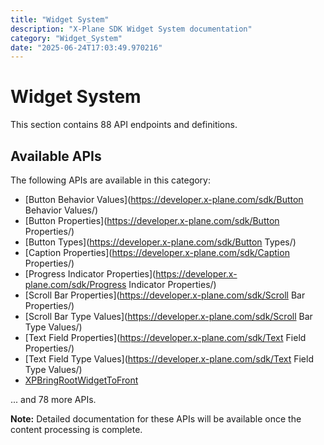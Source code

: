 ```yaml
---
title: "Widget System"
description: "X-Plane SDK Widget System documentation"
category: "Widget_System"
date: "2025-06-24T17:03:49.970216"
---
```


# Widget System

This section contains 88 API endpoints and definitions.

## Available APIs

The following APIs are available in this category:

- [Button Behavior Values](https://developer.x-plane.com/sdk/Button Behavior Values/)
- [Button Properties](https://developer.x-plane.com/sdk/Button Properties/)
- [Button Types](https://developer.x-plane.com/sdk/Button Types/)
- [Caption Properties](https://developer.x-plane.com/sdk/Caption Properties/)
- [Progress Indicator Properties](https://developer.x-plane.com/sdk/Progress Indicator Properties/)
- [Scroll Bar Properties](https://developer.x-plane.com/sdk/Scroll Bar Properties/)
- [Scroll Bar Type Values](https://developer.x-plane.com/sdk/Scroll Bar Type Values/)
- [Text Field Properties](https://developer.x-plane.com/sdk/Text Field Properties/)
- [Text Field Type Values](https://developer.x-plane.com/sdk/Text Field Type Values/)
- [XPBringRootWidgetToFront](https://developer.x-plane.com/sdk/XPBringRootWidgetToFront/)

... and 78 more APIs.

**Note:** Detailed documentation for these APIs will be available once the content processing is complete.

